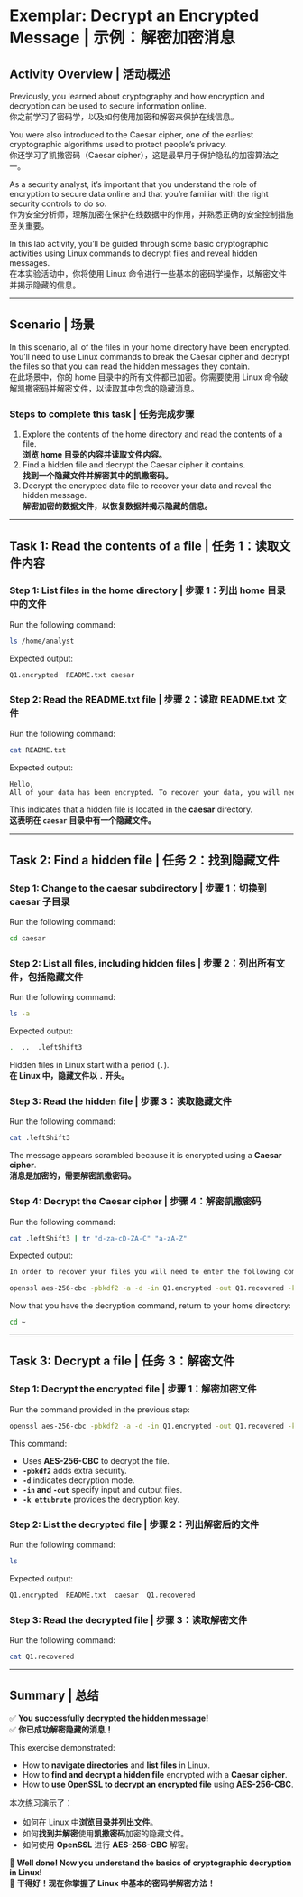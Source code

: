 # **Exemplar: Decrypt an Encrypted Message | 示例：解密加密消息**  

## **Activity Overview | 活动概述**  
Previously, you learned about cryptography and how encryption and decryption can be used to secure information online.  
你之前学习了密码学，以及如何使用加密和解密来保护在线信息。  

You were also introduced to the Caesar cipher, one of the earliest cryptographic algorithms used to protect people’s privacy.  
你还学习了凯撒密码（Caesar cipher），这是最早用于保护隐私的加密算法之一。  

As a security analyst, it’s important that you understand the role of encryption to secure data online and that you’re familiar with the right security controls to do so.  
作为安全分析师，理解加密在保护在线数据中的作用，并熟悉正确的安全控制措施至关重要。  

In this lab activity, you’ll be guided through some basic cryptographic activities using Linux commands to decrypt files and reveal hidden messages.  
在本实验活动中，你将使用 Linux 命令进行一些基本的密码学操作，以解密文件并揭示隐藏的信息。  

---  

## **Scenario | 场景**  
In this scenario, all of the files in your home directory have been encrypted. You’ll need to use Linux commands to break the Caesar cipher and decrypt the files so that you can read the hidden messages they contain.  
在此场景中，你的 home 目录中的所有文件都已加密。你需要使用 Linux 命令破解凯撒密码并解密文件，以读取其中包含的隐藏消息。  

### **Steps to complete this task | 任务完成步骤**  
1. Explore the contents of the home directory and read the contents of a file.  
   **浏览 home 目录的内容并读取文件内容。**  
2. Find a hidden file and decrypt the Caesar cipher it contains.  
   **找到一个隐藏文件并解密其中的凯撒密码。**  
3. Decrypt the encrypted data file to recover your data and reveal the hidden message.  
   **解密加密的数据文件，以恢复数据并揭示隐藏的信息。**  

---  

## **Task 1: Read the contents of a file | 任务 1：读取文件内容**  
### **Step 1: List files in the home directory | 步骤 1：列出 home 目录中的文件**  
Run the following command:  
```bash
ls /home/analyst
```
Expected output:  
```bash
Q1.encrypted  README.txt caesar
```
### **Step 2: Read the README.txt file | 步骤 2：读取 README.txt 文件**  
Run the following command:  
```bash
cat README.txt
```
Expected output:  
```bash
Hello,
All of your data has been encrypted. To recover your data, you will need to solve a cipher. To get started, look for a hidden file in the caesar subdirectory.
```
This indicates that a hidden file is located in the **caesar** directory.  
**这表明在 `caesar` 目录中有一个隐藏文件。**  

---  

## **Task 2: Find a hidden file | 任务 2：找到隐藏文件**  
### **Step 1: Change to the caesar subdirectory | 步骤 1：切换到 caesar 子目录**  
Run the following command:  
```bash
cd caesar
```  
### **Step 2: List all files, including hidden files | 步骤 2：列出所有文件，包括隐藏文件**  
Run the following command:  
```bash
ls -a
```
Expected output:  
```bash
.  ..  .leftShift3
```
Hidden files in Linux start with a period (`.`).  
**在 Linux 中，隐藏文件以 `.` 开头。**  

### **Step 3: Read the hidden file | 步骤 3：读取隐藏文件**  
Run the following command:  
```bash
cat .leftShift3
```
The message appears scrambled because it is encrypted using a **Caesar cipher**.  
**消息是加密的，需要解密凯撒密码。**  

### **Step 4: Decrypt the Caesar cipher | 步骤 4：解密凯撒密码**  
Run the following command:  
```bash
cat .leftShift3 | tr "d-za-cD-ZA-C" "a-zA-Z"
```
Expected output:  
```bash
In order to recover your files you will need to enter the following command:

openssl aes-256-cbc -pbkdf2 -a -d -in Q1.encrypted -out Q1.recovered -k ettubrute
```
Now that you have the decryption command, return to your home directory:  
```bash
cd ~
```  

---  

## **Task 3: Decrypt a file | 任务 3：解密文件**  
### **Step 1: Decrypt the encrypted file | 步骤 1：解密加密文件**  
Run the command provided in the previous step:  
```bash
openssl aes-256-cbc -pbkdf2 -a -d -in Q1.encrypted -out Q1.recovered -k ettubrute
```
This command:  
- Uses **AES-256-CBC** to decrypt the file.  
- **`-pbkdf2`** adds extra security.  
- **`-d`** indicates decryption mode.  
- **`-in` and `-out`** specify input and output files.  
- **`-k ettubrute`** provides the decryption key.  

### **Step 2: List the decrypted file | 步骤 2：列出解密后的文件**  
Run the following command:  
```bash
ls
```
Expected output:  
```bash
Q1.encrypted  README.txt  caesar  Q1.recovered
```
### **Step 3: Read the decrypted file | 步骤 3：读取解密文件**  
Run the following command:  
```bash
cat Q1.recovered
```

---  

## **Summary | 总结**  
✅ **You successfully decrypted the hidden message!**  
✅ **你已成功解密隐藏的消息！**  

This exercise demonstrated:  
- How to **navigate directories** and **list files** in Linux.  
- How to **find and decrypt a hidden file** encrypted with a **Caesar cipher**.  
- How to **use OpenSSL to decrypt an encrypted file** using **AES-256-CBC**.  

本次练习演示了：  
- 如何在 Linux 中**浏览目录并列出文件**。  
- 如何**找到并解密**使用**凯撒密码**加密的隐藏文件。  
- 如何使用 **OpenSSL** 进行 **AES-256-CBC** 解密。  

🚀 **Well done! Now you understand the basics of cryptographic decryption in Linux!**  
🚀 **干得好！现在你掌握了 Linux 中基本的密码学解密方法！**  

